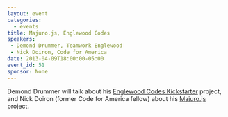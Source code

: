 ```yaml
---
layout: event
categories: 
  - events
title: Majuro.js, Englewood Codes
speakers:
 - Demond Drummer, Teamwork Englewood
 - Nick Doiron, Code for America
date: 2013-04-09T18:00:00-05:00
event_id: 51
sponsor: None
---
```


Demond Drummer will talk about his [Englewood Codes Kickstarter](https://www.kickstarter.com/projects/1348602678/englewood-codes) project, and Nick Doiron (former Code for America fellow) about his [Majuro.js](http://majuro.js) project.
